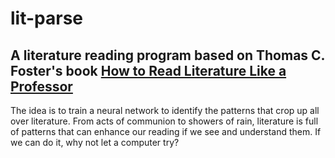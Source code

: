 # lit-parse

## A literature reading program based on Thomas C. Foster's book [How to Read Literature Like a Professor](https://www.amazon.com/How-Read-Literature-Like-Professor/dp/8900720163/ref=pd_lpo_sbs_14_img_1?_encoding=UTF8&psc=1&refRID=YK5RVH5VHQ3NS0MT1G2N "How to Read Literature Like a Professor")

The idea is to train a neural network to identify the patterns that crop up all over literature. From acts of communion to showers of rain, literature is full of patterns that can enhance our reading if we see and understand them. If we can do it, why not let a computer try?

